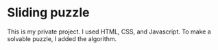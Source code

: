 # Sliding puzzle
This is my private project. I used HTML, CSS, and Javascript. To make a solvable puzzle, I added the algorithm.



